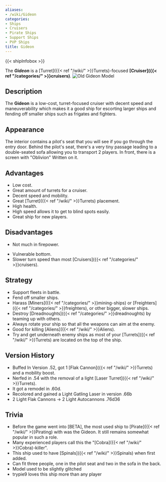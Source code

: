 ```yaml
---
aliases:
- /wiki/Gideon
categories:
- Ships
- Cruisers
- Pirate Ships
- Support Ships
- PVP Ships
title: Gideon
---  
```


{{< shipInfobox >}} 

The **_Gideon_** is a [Turret]({{< ref "/wiki/" >}}Turrets)-focused **[Cruiser]({{< ref "/categories/" >}}cruisers)**.  ![Old Gideon
Model](2EE38A07-1556-400D-B636-751E963AA793.png "Old Gideon Model")

## Description

The **Gideon** is a low-cost, turret-focused cruiser with decent speed and maneuverability which makes it a good ship for escorting larger ships and fending off smaller ships such as frigates and fighters.

## Appearance

The interior contains a pilot's seat that you will see if you go through the entry door. Behind the pilot's seat, there's a very tiny passage leading to a double-seated sofa allowing you to transport 2 players. In front, there is a screen with "Oblivion" Written on it.

## Advantages

- Low cost.
- Great amount of turrets for a cruiser.
- Decent speed and mobility.
- Great [Turret]({{< ref "/wiki/" >}}Turrets) placement.
- High health.
- High speed allows it to get to blind spots easily.
- Great ship for new players.

## Disadvantages

- Not much in firepower.

<!-- -->

- Vulnerable bottom.
- Slower turn speed than most [Cruisers]({{< ref "/categories/" >}}cruisers).

## Strategy

- Support fleets in battle.
- Fend off smaller ships.
- Harass [Miners]({{< ref "/categories/" >}}mining-ships) or [Freighters]({{< ref "/categories/" >}}freighters), or other bigger, slower ships.
- Destroy [Dreadnoughts]({{< ref "/categories/" >}}dreadnoughts) by teaming up with others.
- Always rotate your ship so that all the weapons can aim at the enemy.
- Good for killing [Aliens]({{< ref "/wiki/" >}}Aliens).
- Try and get underneath enemy ships as most of your [Turrets]({{< ref "/wiki/" >}}Turrets) are located on the top of the ship.

## Version History 

- Buffed In Version .52, got 1 [Flak Cannon]({{< ref "/wiki/" >}}Turrets) and a mobility boost.
- Nerfed in .54 with the removal of a light [Laser Turret]({{< ref "/wiki/" >}}Turrets).
- It got a remodel in .60d.
- Recolored and gained a Light Gatling Laser in version .66b
- 2 Light Flak Cannons -> 2 Light Autocannons .76d36

## Trivia

- Before the game went into [BETA], the most used ship to [Pirate]({{< ref "/wiki/" >}}Pirating) with was the Gideon. It still remains somewhat popular in such a role.
- Many experienced players call this the "[Cobra]({{< ref "/wiki/" >}}Cobra)-killer".
- This ship used to have [Spinals]({{< ref "/wiki/" >}}Spinals) when first added.
- Can fit three people, one in the pilot seat and two in the sofa in the back.
- Model used to be slightly glitched
- trypie9 loves this ship more than any player